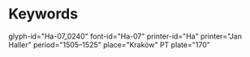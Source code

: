 # Keywords
glyph-id="Ha-07_0240"
font-id="Ha-07"
printer-id="Ha"
printer="Jan Haller"
period="1505–1525"
place="Kraków"
PT plate="170"

